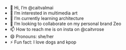 - 👋 Hi, I’m @caitvalmai
- 👀 I’m interested in multimedia art
- 🌱 I’m currently learning architecture
- 💞️ I’m looking to collaborate on my personal brand Zeo
- 📫 How to reach me is on insta on @caitvrose
- 😄 Pronouns: she/her
- ⚡ Fun fact: I love dogs and kpop

<!---
caitvalmai/caitvalmai is a ✨ special ✨ repository because its `README.md` (this file) appears on your GitHub profile.
You can click the Preview link to take a look at your changes.
--->
